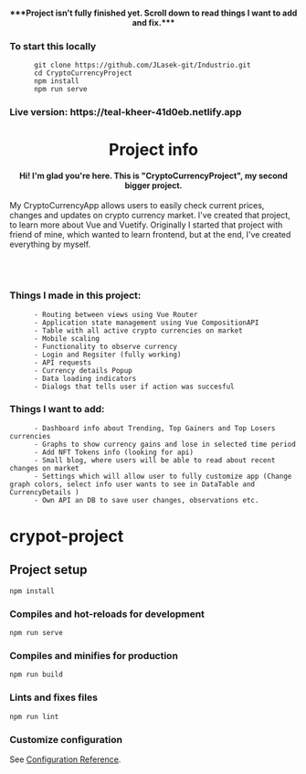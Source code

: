 <h4 align="center">***Project isn't fully finished yet. Scroll down to read things I want to add and fix.***</h4>
<h3>To start this locally</h3>

          git clone https://github.com/JLasek-git/Industrio.git
          cd CryptoCurrencyProject
          npm install
          npm run serve
          
<h3>Live version: https://teal-kheer-41d0eb.netlify.app</h3>

<h1 align="center">Project info</h1>

<h4 align="center">Hi! I'm glad you're here. This is "CryptoCurrencyProject", my second bigger project.</h6>
<p>My CryptoCurrencyApp allows users to easily check current prices, changes and updates on crypto currency market. I've created that project, to learn more about Vue and Vuetify. Originally I started that project with friend of mine, which wanted to learn frontend, but at the end, I've created everything by myself.</p> 

<br />
<br />

<h3> Things I made in this project: </h3>
  
          - Routing between views using Vue Router
          - Application state management using Vue CompositionAPI
          - Table with all active crypto currencies on market
          - Mobile scaling
          - Functionality to observe currency
          - Login and Regsiter (fully working)
          - API requests
          - Currency details Popup
          - Data loading indicators
          - Dialogs that tells user if action was succesful
              
<h3> Things I want to add: </h3>
          
          - Dashboard info about Trending, Top Gainers and Top Losers currencies
          - Graphs to show currency gains and lose in selected time period
          - Add NFT Tokens info (looking for api)
          - Small blog, where users will be able to read about recent changes on market
          - Settings which will allow user to fully customize app (Change graph colors, select info user wants to see in DataTable and CurrencyDetails )
          - Own API an DB to save user changes, observations etc.
      



# crypot-project

## Project setup
```
npm install
```

### Compiles and hot-reloads for development
```
npm run serve
```

### Compiles and minifies for production
```
npm run build
```

### Lints and fixes files
```
npm run lint
```

### Customize configuration
See [Configuration Reference](https://cli.vuejs.org/config/).
